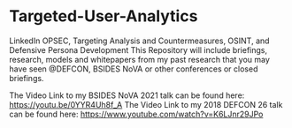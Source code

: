 # Targeted-User-Analytics
LinkedIn OPSEC, Targeting Analysis and Countermeasures, OSINT, and Defensive Persona Development 
This Repository will include briefings, research, models and whitepapers from my past research that you may have seen @DEFCON, BSIDES NoVA or other conferences or closed briefings.

The Video Link to my BSIDES NoVA 2021 talk can be found here: https://youtu.be/0YYR4Uh8f_A
The Video Link to my 2018 DEFCON 26 talk can be found here:  https://www.youtube.com/watch?v=K6LJnr29JPo
